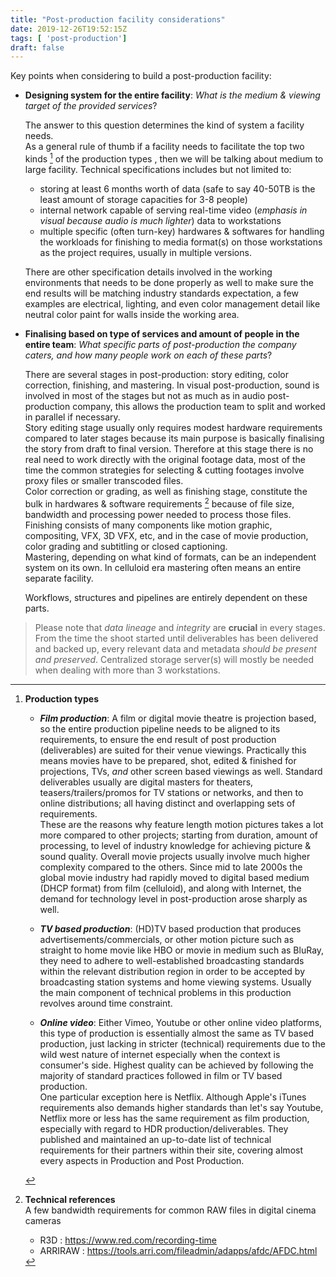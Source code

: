 ```yaml
---
title: "Post-production facility considerations"
date: 2019-12-26T19:52:15Z
tags: [ 'post-production']
draft: false
---
```


Key points when considering to build a post-production facility:

- **Designing system for the entire facility**: _What is the medium & viewing target of the provided services_?     
    
    The answer to this question determines the kind of system a facility needs.    
    As a general rule of thumb if a facility needs to facilitate the top two kinds [^note] of the production types , then we will be talking about medium to large facility. Technical specifications includes but not limited to: 
    - storing at least 6 months worth of data (safe to say 40-50TB is the least amount of storage capacities for 3-8 people)
    - internal network capable of serving real-time video (_emphasis in visual because audio is much lighter_) data to workstations
    - multiple specific (often turn-key) hardwares & softwares for handling the workloads for finishing to media format(s) on those workstations as the project requires, usually in multiple versions. 

    There are other specification details involved in the working environments that needs to be done properly as well to make sure the end results will be matching industry standards expectation, a few examples are electrical, lighting, and even color management detail like neutral color paint for walls inside the working area. 

- **Finalising based on type of services and amount of people in the entire team**: _What specific parts of post-production the company caters, and how many people work on each of these parts_?     

    There are several stages in post-production: story editing, color correction, finishing, and mastering. In visual post-production, sound is involved in most of the stages but not as much as in audio post-production company, this allows the production team to split and worked in parallel if necessary.    
    Story editing stage usually only requires modest hardware requirements compared to later stages because its main purpose is basically finalising the story from draft to final version. Therefore at this stage there is no real need to work directly with the original footage data, most of the time the common strategies for selecting & cutting footages involve proxy files or smaller transcoded files.      
    Color correction or grading, as well as finishing stage, constitute the bulk in hardwares & software requirements [^bandwidth] because of file size, bandwidth and processing power needed to process those files.      
    Finishing consists of many components like motion graphic, compositing, VFX, 3D VFX, etc, and in the case of movie production, color grading and subtitling or closed captioning.         
    Mastering, depending on what kind of formats, can be an independent system on its own. In celluloid era mastering often means an entire separate facility.
         
    Workflows, structures and pipelines are entirely dependent on these parts. 
    
> Please note that _data lineage_ and _integrity_ are **crucial** in every stages. From the time the shoot started until deliverables has been delivered and backed up, every relevant data and metadata _should be present and preserved_. Centralized storage server(s) will mostly be needed when dealing with more than 3 workstations. 


 
[^note]: **Production types**

    - **_Film production_**: A film or digital movie theatre is projection based, so the entire production pipeline needs to be aligned to its requirements, to ensure the end result of post production (deliverables) are suited for their venue viewings. Practically this means movies have to be prepared, shot, edited & finished for projections, TVs, _and_ other screen based viewings as well. Standard deliverables usually are digital masters for theaters, teasers/trailers/promos for TV stations or networks, and then to online distributions; all having distinct and overlapping sets of requirements.     
    These are the reasons why feature length motion pictures takes a lot more compared to other projects; starting from duration, amount of processing, to level of industry knowledge for achieving picture & sound quality. Overall movie projects usually involve much higher complexity compared to the others. Since mid to late 2000s the global movie industry had rapidly moved to digital based medium (DHCP format) from film (celluloid), and along with Internet, the demand for technology level in post-production arose sharply as well.
    
    - **_TV based production_**: (HD)TV based production that produces advertisements/commercials, or other motion picture such as straight to home movie like HBO or movie in medium such as BluRay, they need to adhere to well-established broadcasting standards within the relevant distribution region in order to be accepted by broadcasting station systems and home viewing systems. Usually the main component of technical problems in this production revolves around time constraint.
    
    - **_Online video_**: Either Vimeo, Youtube or other online video platforms, this type of production is essentially almost the same as TV based production, just lacking in stricter (technical) requirements due to the wild west nature of internet especially when the context is consumer's side. Highest quality can be achieved by following the majority of standard practices followed in film or TV based production.     
    One particular exception here is Netflix. Although Apple's iTunes requirements also demands higher standards than let's say Youtube, Netflix more or less has the same requirement as film production, especially with regard to HDR production/deliverables. They published and maintained an up-to-date list of technical requirements for their partners within their site, covering almost every aspects in Production and Post Production.


[^bandwidth]: **Technical references**      
    A few bandwidth requirements for common RAW files in digital cinema cameras          
    * R3D : https://www.red.com/recording-time   
    * ARRIRAW : https://tools.arri.com/fileadmin/adapps/afdc/AFDC.html

